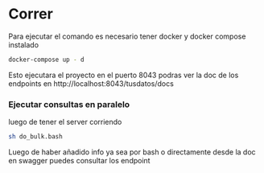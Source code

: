 # Correr
Para ejecutar el comando es necesario tener docker y docker compose instalado

```bash
docker-compose up - d
```

Esto ejecutara el proyecto en el puerto 8043
podras ver la doc de los endpoints en
http://localhost:8043/tusdatos/docs

### Ejecutar consultas en paralelo
luego de tener el server corriendo
```bash
sh do_bulk.bash
```

Luego de haber añadido info ya sea por bash o directamente desde la doc en swagger puedes consultar los endpoint
